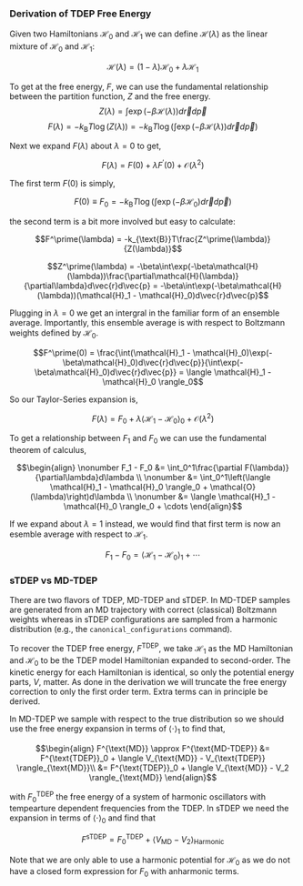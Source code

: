 ### Derivation of TDEP Free Energy

Given two Hamiltonians $\mathcal{H}_0$ and $\mathcal{H}_1$ we can define $\mathcal{H}(\lambda)$ as the linear mixture of $\mathcal{H}_0$ and $\mathcal{H}_1$:

$$\mathcal{H}(\lambda) = (1-\lambda)\mathcal{H}_0 + \lambda\mathcal{H}_1$$

To get at the free energy, $F$, we can use the fundamental relationship between the partition function, $Z$ and the free energy.
$$Z(\lambda) = \int\exp(-\beta\mathcal{H}(\lambda))d\vec{r}d\vec{p}$$
$$F(\lambda) = -k_{\text{B}}T\log(Z(\lambda)) = -k_{\text{B}}T\log\left(\int\exp(-\beta\mathcal{H}(\lambda))d\vec{r}d\vec{p}\right)$$

Next we expand $F(\lambda)$ about $\lambda = 0$ to get,

$$F(\lambda) = F(0) + \lambda F^\prime(0) + \mathcal{O}(\lambda^2)$$

The first term $F(0)$ is simply,
```math
F(0) \equiv F_0 = -k_{\text{B}}T\log\left(\int\exp(-\beta\mathcal{H}_0)d\vec{r}d\vec{p}\right)
```
the second term is a bit more involved but easy to calculate:
```math
F^\prime(\lambda) = -k_{\text{B}}T\frac{Z^\prime(\lambda)}{Z(\lambda)}
```
```math
Z^\prime(\lambda) = -\beta\int\exp(-\beta\mathcal{H}(\lambda))\frac{\partial\mathcal{H}(\lambda)}{\partial\lambda}d\vec{r}d\vec{p} = -\beta\int\exp(-\beta\mathcal{H}(\lambda))(\mathcal{H}_1 - \mathcal{H}_0)d\vec{r}d\vec{p}
```

Plugging in $\lambda = 0$ we get an intergral in the familiar form of an ensemble average. Importantly, this ensemble average is with respect to Boltzmann weights defined by $\mathcal{H}_0$.
```math
F^\prime(0) = \frac{\int(\mathcal{H}_1 - \mathcal{H}_0)\exp(-\beta\mathcal{H}_0)d\vec{r}d\vec{p}}{\int\exp(-\beta\mathcal{H}_0)d\vec{r}d\vec{p}} = \langle \mathcal{H}_1 - \mathcal{H}_0 \rangle_0
```

So our Taylor-Series expansion is,
```math
F(\lambda) = F_0 + \lambda\langle \mathcal{H}_1 - \mathcal{H}_0 \rangle_0 + \mathcal{O}(\lambda^2)
```

To get a relationship between $F_1$ and $F_0$ we can use the fundamental theorem of calculus,
```math
\begin{align}
\nonumber
F_1 - F_0 &= \int_0^1\frac{\partial F(\lambda)}{\partial\lambda}d\lambda \\
\nonumber
&= \int_0^1\left(\langle \mathcal{H}_1 - \mathcal{H}_0 \rangle_0 + \mathcal{O}(\lambda)\right)d\lambda \\
\nonumber
&= \langle \mathcal{H}_1 - \mathcal{H}_0 \rangle_0 + \cdots
\end{align}
```

If we expand about $\lambda = 1$ instead, we would find that first term is now an esemble average with respect to $\mathcal{H}_1$.

$$F_1 - F_0 =  \langle \mathcal{H}_1 - \mathcal{H}_0 \rangle_1 + \cdots$$

### sTDEP vs MD-TDEP

There are two flavors of TDEP, MD-TDEP and sTDEP. In MD-TDEP samples are generated from an MD trajectory with correct (classical) Boltzmann weights whereas in sTDEP configurations are sampled from a harmonic distribution (e.g., the `canonical_configurations` command).



To recover the TDEP free energy, $F^{\text{TDEP}}$, we take $\mathcal{H}_1$ as the MD Hamiltonian and $\mathcal{H}_0$ to be the TDEP model Hamiltonian expanded to second-order. The kinetic energy for each Hamiltonian is identical, so only the potential energy parts, $V$, matter. As done in the derivation we will truncate the free energy correction to only the first order term. Extra terms can in principle be derived.

In MD-TDEP we sample with respect to the true distribution so we should use the free energy expansion in terms of $\langle\cdot\rangle_1$ to find that,

```math
\begin{align}
F^{\text{MD}} \approx F^{\text{MD-TDEP}} &= F^{\text{TDEP}}_0 + \langle V_{\text{MD}} - V_{\text{TDEP}} \rangle_{\text{MD}}\\
&= F^{\text{TDEP}}_0 + \langle V_{\text{MD}} - V_2 \rangle_{\text{MD}}
\end{align}
```

with $F^{\text{TDEP}}_0$ the free energy of a system of harmonic oscillators with tempearture dependent frequencies from the TDEP. In sTDEP we need the expansion in terms of $\langle\cdot\rangle_0$ and find that
```math
F^{\text{sTDEP}} = F^{\text{TDEP}} _0 + \langle V_{\text{MD}} - V_2 \rangle_{\text{Harmonic}}
```


Note that we are only able to use a harmonic potential for $\mathcal{H}_0$ as we do not have a closed form expression for $F_0$ with anharmonic terms.
